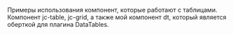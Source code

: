 Примеры использования компонент, которые работают с таблицами. Компонент jc-table, jc-grid, а также мой компонент dt, который является оберткой для плагина DataTables.

